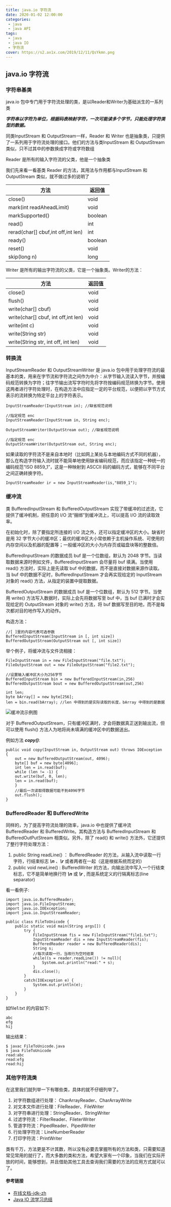 ```yaml
---
title: java.io 字符流
date: 2020-01-02 12:00:00
categories:
 - java
 - java API
tags:
 - java
 - java IO
 - 字符流
cover: https://s2.ax1x.com/2019/12/11/QsYkmn.png
---
```


## java.io 字符流

### 字符串基类

java.io 包中专门用于字符流处理的类，是以Reader和Writer为基础派生的一系列类  

***字符串以字符为单位，根据码表映射字符，一次可能读多个字节，只能处理字符类型的数据。***  

同类InputStream 和 OutputStream一样，Reader 和 Writer 也是抽象类，只提供了一系列用于字符流处理的接口。他们的方法与类InputStream 和 OutputStream类似，只不过其中的参数换成字符或字符数组  

Reader 是所有的输入字符流的父类，他是一个抽象类  

我们先来看一看基类 Reader 的方法，其用法与作用都与InputStream 和 OutputStream 类似，就不做过多的说明了  

| 方法 | 返回值 |  
| ---- | ---- |  
| close() | void |  
| mark(int readAheadLimit) | void |  
| markSupported() | boolean |  
| read() | int |  
| rerad(char[] cbuf,int off,int len) | int |  
| ready() | boolean |  
| reset() | void |  
| skip(long n) | long |  

Writer 是所有的输出字符流的父类，它是一个抽象类。Writer的方法：   

| 方法 | 返回值 |  
| ---- | ---- |   
| close() | void |  
| flush() | void |  
| write(char[] cbuf) | void | 
| write(char[] cbuf, int off,int len) | void |  
| write(int c) | void |  
| write(String str) | void |  
| write(String str, int off, int len) | void |  

### 转换流

InputStreamReader 和 OutputStreamWriter 是 java.io 包中用于处理字符流的最基本的类，用来在字节流和字符流之间作为中介：从字节输入流读入字节，并按编码规范转换为字符；往字节输出流写字符时先将字符按编码规范转换为字节。使用这两者进行字符处理时，在构造方法中应指定一定的平台规范，以便把以字节方式表示的流转换为特定平台上的字符表示。  

```
InputStreamReader(InputStream in); //缺省规范说明

//指定规范 enc
InputStreamReader(InputStream in, String enc);

OutputStreamWriter(OutputStream out); //缺省规范说明

//指定规范 enc
OutputStreamWriter(OutputStream out, String enc);
```

如果读取的字符流不是来自本地时（比如网上某处与本地编码方式不同的机器），那么在构造字符输入流时就不能简单地使用缺省编码规范，而应该指定一种统一的编码规范“ISO 8859_1”，这是一种映射到 ASCCII 码的编码方式，能够在不同平台之间正确转换字符。  

```
InputStreamReader ir = new InputStreamReader(is,"8859_1");
```

### 缓冲流

类 BufferedInputStream 和 BufferedOutputStream 实现了带缓冲的过滤流，它提供了缓冲机制，把任意的 I/O 流“捆绑”到缓冲流上，可以提高 I/O 流的读取效率。

在初始化时，除了要指定所连接的 I/O 流之外，还可以指定缓冲区的大小。缺省时是用 32 字节大小的缓冲区；最优的缓冲区大小常依赖于主机操作系统、可使用的内存空间以及机器的配置等；一般缓冲区的大小为内存页或磁盘块等的整数倍。

BufferedInputStream 的数据成员 buf 是一个位数组，默认为 2048 字节。当读取数据来源时例如文件，BufferedInputStream 会尽量将 buf 填满。当使用 read() 方法时，实际上是先读取 buf 中的数据，而不是直接对数据来源作读取。当 buf 中的数据不足时，BufferedInputStream 才会再实现给定的 InputStream 对象的 read() 方法，从指定的装置中提取数据。

BufferedOutputStream 的数据成员 buf 是一个位数组，默认为 512 字节。当使用 write() 方法写入数据时，实际上会先将数据写至 buf 中，当 buf 已满时才会实现给定的 OutputStream 对象的 write() 方法，将 buf 数据写至目的地，而不是每次都对目的地作写入的动作。

构造方法：
```
//[ ]里的内容代表可选参数
BufferedInputStream(InputStream in [, int size])
BufferedOutputStream(OutputStream out [, int size])

```

举个例子，将缓冲流与文件流相接：

```
FileInputStream in = new FileInputStream("file.txt");
FileOutputStream out = new FileOutputStream("file2.txt");

//设置输入缓冲区大小为256字节
BufferedInputStream bin = new BufferedInputStream(in,256)
BufferedOutputStream bout = new BufferedOutputStream(out,256)

int len;
byte bArray[] = new byte[256];
len = bin.read(bArray); //len 中得到的是实际读取的长度，bArray 中得到的是数据
``` 

![缓冲流示例图](https://s1.ax1x.com/2020/03/26/8xcSfK.png)

对于 BufferedOutputStream，只有缓冲区满时，才会将数据真正送到输出流，但可以使用 flush() 方法人为地将尚未填满的缓冲区中的数据送出。

例如方法 ***copy()***:

```
public void copy(InputStream in, OutputStream out) throws IOException {
    out = new BufferedOutputStream(out, 4096);
    byte[] buf = new byte[4096];
    int len = in.read(buf);
    while (len != -1) {
    out.write(buf, 0, len);
    len = in.read(buf);
    }
    //最后一次读取得数据可能不到4096字节
    out.flush();
}
```
### BufferedReader 和 BufferedWrite

同样的，为了提高字符流处理的效率，java.io 中也提供了缓冲流 BufferedReader 和 BufferedWrite。其构造方法与 BufferedInputStream 和 BufferedOutPutStream 相类似。另外，除了 read() 和 write() 方法外，它还提供了整行字符处理方法：

1. public String readLine() ： BufferedReader 的方法，从输入流中读取一行字符，行结束标志 ***\n*** 、***\r*** 或者两者在一起（这是根据系统而定的）  
2. public void newLine() : BufferedWriter 的方法，向输出流中写入一个行结束标志，它不是简单地换行符 ***\n*** 或 ***\r*** , 而是系统定义的行隔离标志(line separator)  

看一看例子:  

```
import java.io.BufferedReader;
import java.io.FileInputStream;
import java.io.IOException;
import java.io.InputStreamReader;

public class FileToUnicode {
    public static void main(String args[]) {
        try {
            FileInputStream fis = new FileInputStream("file1.txt");
            InputStreamReader dis = new InputStreamReader(fis);
            BufferedReader reader = new BufferedReader(dis);
            String s;
            //每次读取一行，当改行为空时结束
            while((s = reader.readLine()) != null){
                System.out.println("read:" + s);
            }
            dis.close();
        }
        catch(IOException e) {
            System.out.println(e);
        }
    }
}
```

如file1.txt 的内容如下:  

```
abc
efg
hij
```

输出结果：
```
$ javac FileToUnicode.java
$ java FileToUnicode
read:abc
read:efg
read:hij
```

### 其他字符流类

在这里我们就列举一下有哪些类，具体的就不仔细列举了。  

1. 对字符数组进行处理： CharArrayReader、CharArrayWrite
2. 对文本文件进行处理：FileReader、FileWriter
3. 对字符串进行处理：StringReader、StringWriter
4. 过滤字符流：FilterReader、FileterWriter
5. 管道字符流：PipedReader、PipedWriter
6. 行处理字符流：LineNumberReader
7. 打印字符流：PrintWriter

类有千万，方法更是不计其数，所以没有必要去掌握所有的方法和类，只需要知道常见常用的就行了，而大多数的类和方法，希望大家有一个印象，当我们在实际开放的时间，能够想到，并且借助其他工具去查询我们需要的方法的应用方式就可以了。  

#### 参考链接

* [在线文档-jdk-zh](http://tool.oschina.net/apidocs/apidoc?api=jdk-zh)
* [Java IO 流学习总结](http://www.cnblogs.com/oubo/archive/2012/01/06/2394638.html)